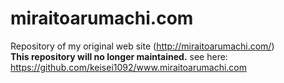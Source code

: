 # miraitoarumachi.com
Repository of my original web site (http://miraitoarumachi.com/)  
**This repository will no longer maintained.** see here: https://github.com/keisei1092/www.miraitoarumachi.com
